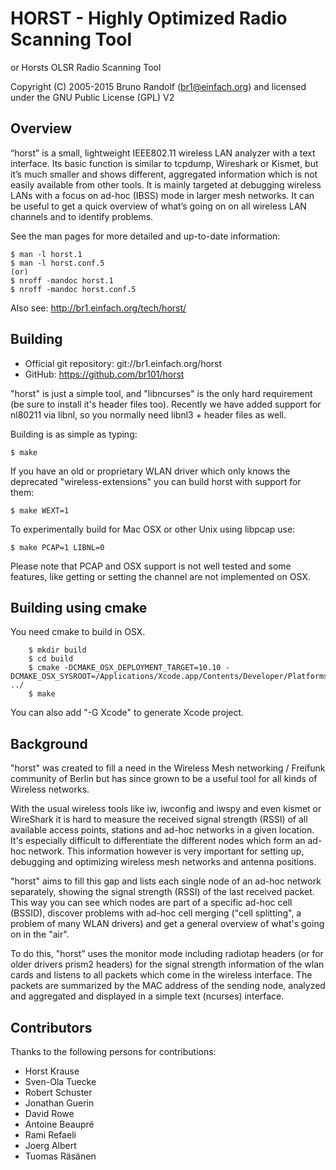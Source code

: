 # HORST - Highly Optimized Radio Scanning Tool
or Horsts OLSR Radio Scanning Tool

Copyright (C) 2005-2015 Bruno Randolf (br1@einfach.org) and licensed under 
the GNU Public License (GPL) V2

## Overview

“horst” is a small, lightweight IEEE802.11 wireless LAN analyzer with a text 
interface. Its basic function is similar to tcpdump, Wireshark or Kismet, but 
it’s much smaller and shows different, aggregated information which is not 
easily available from other tools. It is mainly targeted at debugging wireless 
LANs with a focus on ad-hoc (IBSS) mode in larger mesh networks. It can be 
useful to get a quick overview of what’s going on on all wireless LAN channels 
and to identify problems.

See the man pages for more detailed and up-to-date information:

	$ man -l horst.1
	$ man -l horst.conf.5
	(or)
	$ nroff -mandoc horst.1
	$ nroff -mandoc horst.conf.5

Also see: http://br1.einfach.org/tech/horst/


## Building

* Official git repository: git://br1.einfach.org/horst
* GitHub: https://github.com/br101/horst

"horst" is just a simple tool, and "libncurses" is the only hard requirement
(be sure to install it's header files too). Recently we have added support for
nl80211 via libnl, so you normally need libnl3 + header files as well.

Building is as simple as typing:

	$ make

If you have an old or proprietary WLAN driver which only knows the deprecated
"wireless-extensions" you can build horst with support for them:

	$ make WEXT=1

To experimentally build for Mac OSX or other Unix using libpcap use:

	$ make PCAP=1 LIBNL=0

Please note that PCAP and OSX support is not well tested and some features, like
getting or setting the channel are not implemented on OSX.

## Building using cmake

You need cmake to build in OSX.

        $ mkdir build
        $ cd build
        $ cmake -DCMAKE_OSX_DEPLOYMENT_TARGET=10.10 -DCMAKE_OSX_SYSROOT=/Applications/Xcode.app/Contents/Developer/Platforms/MacOSX.platform/Developer/SDKs/MacOSX10.11.sdk ../
        $ make

You can also add "-G Xcode" to generate Xcode project.

## Background

"horst" was created to fill a need in the Wireless Mesh networking / Freifunk
community of Berlin but has since grown to be a useful tool for all kinds of 
Wireless networks.

With the usual wireless tools like iw, iwconfig and iwspy and even kismet or 
WireShark it is hard to measure the received signal strength (RSSI) of
all available access points, stations and ad-hoc networks in a given location. 
It's especially difficult to differentiate the different nodes which form an 
ad-hoc network. This information however is very important for setting up, 
debugging and optimizing wireless mesh networks and antenna positions.

"horst" aims to fill this gap and lists each single node of an ad-hoc network
separately, showing the signal strength (RSSI) of the last received packet. This
way you can see which nodes are part of a specific ad-hoc cell (BSSID), 
discover problems with ad-hoc cell merging ("cell splitting", a problem of 
many WLAN drivers) and get a general overview of what's going on in the "air".

To do this, "horst" uses the monitor mode including radiotap headers (or for 
older drivers prism2 headers) for the signal strength information of the wlan 
cards and listens to all packets which come in the wireless interface. The 
packets are summarized by the MAC address of the sending node, analyzed and
aggregated and displayed in a simple text (ncurses) interface.


## Contributors

Thanks to the following persons for contributions:

* Horst Krause
* Sven-Ola Tuecke
* Robert Schuster
* Jonathan Guerin
* David Rowe
* Antoine Beaupré
* Rami Refaeli
* Joerg Albert
* Tuomas Räsänen

